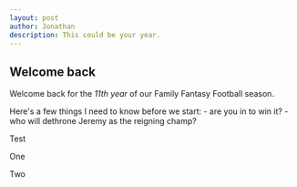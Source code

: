 ```yaml
---
layout: post
author: Jonathan
description: This could be your year. 
---
```

## Welcome back 
Welcome back for the <em>11th year</em> of our Family Fantasy Football season. 

Here's a few things I need to know before we start:
    - are you in to win it?
    - who will dethrone Jeremy as the reigning champ?

Test

One 

Two

